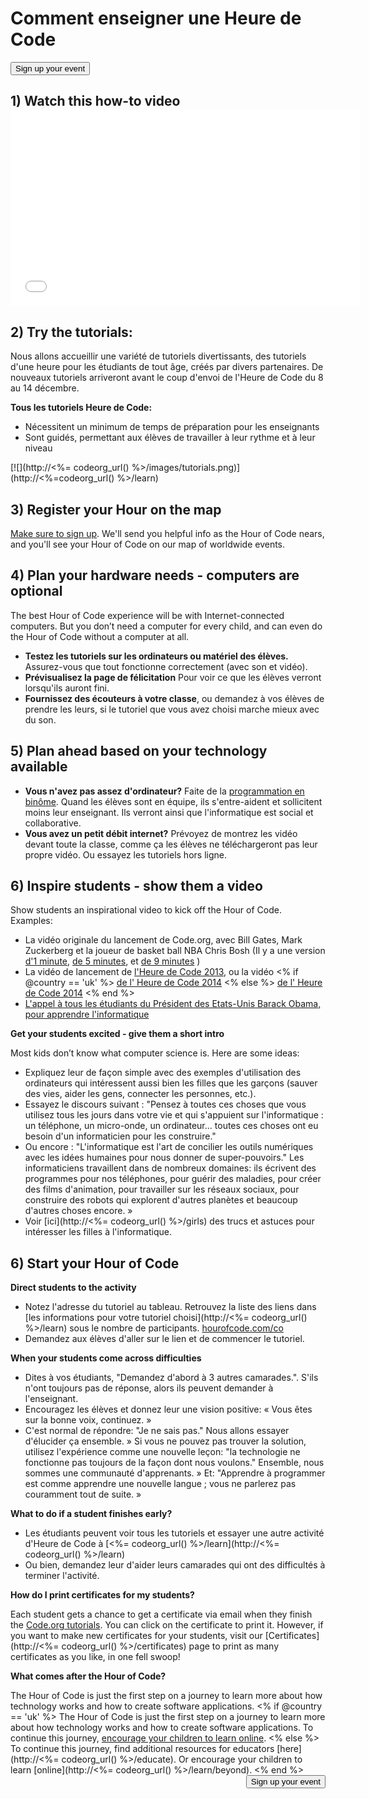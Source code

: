 

<div class="row">
  <h1 class="col-sm-6">
    Comment enseigner une Heure de Code
  </h1>
  
  <div class="col-sm-6 button-container centered">
    <a href="<%= hoc_uri('/#join') %>"><button class="signup-button">Sign up your event</button></a>
  </div>
</div>

## 1) Watch this how-to video <iframe width="560" height="315" src="//www.youtube.com/embed/tQeSke4hIds" frameborder="0" allowfullscreen></iframe>
## 2) Try the tutorials:

Nous allons accueillir une variété de tutoriels divertissants, des tutoriels d'une heure pour les étudiants de tout âge, créés par divers partenaires. De nouveaux tutoriels arriveront avant le coup d'envoi de l'Heure de Code du 8 au 14 décembre.

**Tous les tutoriels Heure de Code:**

  * Nécessitent un minimum de temps de préparation pour les enseignants
  * Sont guidés, permettant aux élèves de travailler à leur rythme et à leur niveau

[![](http://<%= codeorg_url() %>/images/tutorials.png)](http://<%=codeorg_url() %>/learn)

## 3) Register your Hour on the map

[Make sure to sign up](<%= hoc_uri('/') %>). We'll send you helpful info as the Hour of Code nears, and you'll see your Hour of Code on our map of worldwide events.

## 4) Plan your hardware needs - computers are optional

The best Hour of Code experience will be with Internet-connected computers. But you don’t need a computer for every child, and can even do the Hour of Code without a computer at all.

  * **Testez les tutoriels sur les ordinateurs ou matériel des élèves.** Assurez-vous que tout fonctionne correctement (avec son et vidéo).
  * **Prévisualisez la page de félicitation** Pour voir ce que les élèves verront lorsqu'ils auront fini. 
  * **Fournissez des écouteurs à votre classe**, ou demandez à vos élèves de prendre les leurs, si le tutoriel que vous avez choisi marche mieux avec du son.

## 5) Plan ahead based on your technology available

  * **Vous n'avez pas assez d'ordinateur?** Faite de la [programmation en binôme](http://www.ncwit.org/resources/pair-programming-box-power-collaborative-learning). Quand les élèves sont en équipe, ils s'entre-aident et sollicitent moins leur enseignant. Ils verront ainsi que l'informatique est social et collaborative.
  * **Vous avez un petit débit internet?** Prévoyez de montrez les vidéo devant toute la classe, comme ça les élèves ne téléchargeront pas leur propre vidéo. Ou essayez les tutoriels hors ligne.

## 6) Inspire students - show them a video

Show students an inspirational video to kick off the Hour of Code. Examples:

  * La vidéo originale du lancement de Code.org, avec Bill Gates, Mark Zuckerberg et la joueur de basket ball NBA Chris Bosh (Il y a une version [d'1 minute](https://www.youtube.com/watch?v=qYZF6oIZtfc), [de 5 minutes](https://www.youtube.com/watch?v=nKIu9yen5nc), et [de 9 minutes](https://www.youtube.com/watch?v=dU1xS07N-FA) )
  * La vidéo de lancement de [l'Heure de Code 2013](https://www.youtube.com/watch?v=FC5FbmsH4fw), ou la vidéo <% if @country == 'uk' %> [de l' Heure de Code 2014](https://www.youtube.com/watch?v=96B5-JGA9EQ) <% else %> [de l' Heure de Code 2014](https://www.youtube.com/watch?v=rH7AjDMz_dc&index=2&list=PLzdnOPI1iJNe1WmdkMG-Ca8cLQpdEAL7Q) <% end %>
  * [L'appel à tous les étudiants du Président des Etats-Unis Barack Obama, pour apprendre l'informatique](https://www.youtube.com/watch?v=6XvmhE1J9PY)

**Get your students excited - give them a short intro**

Most kids don’t know what computer science is. Here are some ideas:

  * Expliquez leur de façon simple avec des exemples d'utilisation des ordinateurs qui intéressent aussi bien les filles que les garçons (sauver des vies, aider les gens, connecter les personnes, etc.).
  * Essayez le discours suivant : "Pensez à toutes ces choses que vous utilisez tous les jours dans votre vie et qui s'appuient sur l'informatique : un téléphone, un micro-onde, un ordinateur... toutes ces choses ont eu besoin d'un informaticien pour les construire."
  * Ou encore : "L'informatique est l'art de concilier les outils numériques avec les idées humaines pour nous donner de super-pouvoirs." Les informaticiens travaillent dans de nombreux domaines: ils écrivent des programmes pour nos téléphones, pour guérir des maladies, pour créer des films d'animation, pour travailler sur les réseaux sociaux, pour construire des robots qui explorent d'autres planètes et beaucoup d'autres choses encore. »
  * Voir [ici](http://<%= codeorg_url() %>/girls) des trucs et astuces pour intéresser les filles à l'informatique. 

## 6) Start your Hour of Code

**Direct students to the activity**

  * Notez l'adresse du tutoriel au tableau. Retrouvez la liste des liens dans [les informations pour votre tutoriel choisi](http://<%= codeorg_url() %>/learn) sous le nombre de participants. [hourofcode.com/co](http://hourofcode.com/co)
  * Demandez aux élèves d'aller sur le lien et de commencer le tutoriel.

**When your students come across difficulties**

  * Dites à vos étudiants, "Demandez d'abord à 3 autres camarades.". S'ils n'ont toujours pas de réponse, alors ils peuvent demander à l'enseignant.
  * Encouragez les élèves et donnez leur une vision positive: « Vous êtes sur la bonne voix, continuez. »
  * C'est normal de répondre: "Je ne sais pas." Nous allons essayer d'élucider ça ensemble. » Si vous ne pouvez pas trouver la solution, utilisez l'expérience comme une nouvelle leçon: "la technologie ne fonctionne pas toujours de la façon dont nous voulons." Ensemble, nous sommes une communauté d'apprenants. » Et: "Apprendre à programmer est comme apprendre une nouvelle langue ; vous ne parlerez pas couramment tout de suite. »

**What to do if a student finishes early?**

  * Les étudiants peuvent voir tous les tutoriels et essayer une autre activité d'Heure de Code à [<%= codeorg_url() %>/learn](http://<%= codeorg_url() %>/learn)
  * Ou bien, demandez leur d'aider leurs camarades qui ont des difficultés à terminer l'activité.

**How do I print certificates for my students?**

Each student gets a chance to get a certificate via email when they finish the [Code.org tutorials](http://studio.code.org). You can click on the certificate to print it. However, if you want to make new certificates for your students, visit our [Certificates](http://<%= codeorg_url() %>/certificates) page to print as many certificates as you like, in one fell swoop!

**What comes after the Hour of Code?**

The Hour of Code is just the first step on a journey to learn more about how technology works and how to create software applications. <% if @country == 'uk' %> The Hour of Code is just the first step on a journey to learn more about how technology works and how to create software applications. To continue this journey, [encourage your children to learn online](http://uk.code.org/learn/beyond). <% else %> To continue this journey, find additional resources for educators [here](http://<%= codeorg_url() %>/educate). Or encourage your children to learn [online](http://<%= codeorg_url() %>/learn/beyond). <% end %> <a style="display: block" href="<%= hoc_uri('/#join') %>"><button style="float: right;">Sign up your event</button></a>